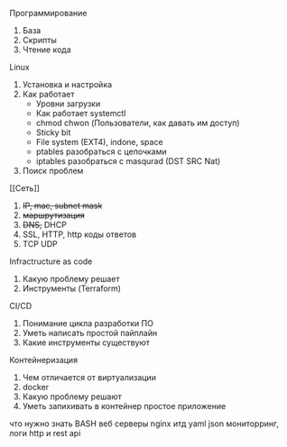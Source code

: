 Программирование
 1. База
 2. Скрипты
 3. Чтение кода

Linux 
1. Установка и настройка
2. Как работает
	- Уровни загрузки
	- Как работает systemctl
	- chmod chwon (Пользователи, как давать им доступ)
	- Sticky bit
	- File system (EXT4), indone, space
	- ptables разобраться с цепочками
	- iptables разобраться с masqurad (DST SRC Nat)
3. Поиск проблем

[[Сеть]] 
1. ~~IP, mac, subnet mask~~
2. ~~маршрутизация~~
4. ~~DNS,~~ DHCP
5. SSL, HTTP, http коды ответов
6. TCP UDP

Infractructure as code
1. Какую проблему решает 
2. Инструменты (Terraform)

CI/CD
1. Понимание цикла разработки ПО
2. Уметь написать простой пайплайн
3. Какие инструменты существуют

Контейнеризация
1. Чем отличается от виртуализации
2. docker
3. Какую проблему решают
4. Уметь запихивать в контейнер простое приложение






что нужно знать 
BASH
веб серверы nginx итд
yaml json
мониторринг, логи
http и rest api



